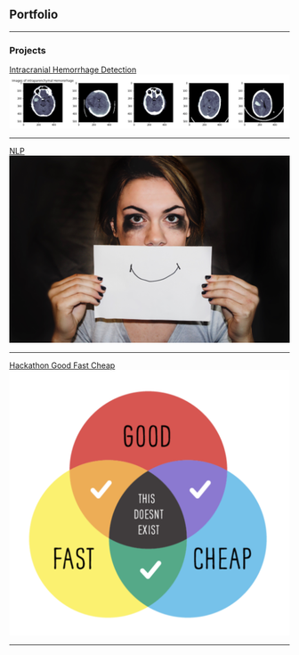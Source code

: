## Portfolio

---

### Projects 

[Intracranial Hemorrhage Detection](https://github.com/kbojo/Intracranial-Hemorrhage-Detection)
<img src="images/cover.png?raw=true"/>

---
[NLP](https://github.com/kbojo/Project_3-NLP)
<img src="images/depression_cover.jpg?raw=true"/>

---
[Hackathon Good Fast Cheap](https://github.com/kbojo/Project_4-Hackathon-Good-Fast-Cheap)
<img src="images/Screen Shot 2019-12-12 at 8.47.29 AM.png?raw=true"/>

---


